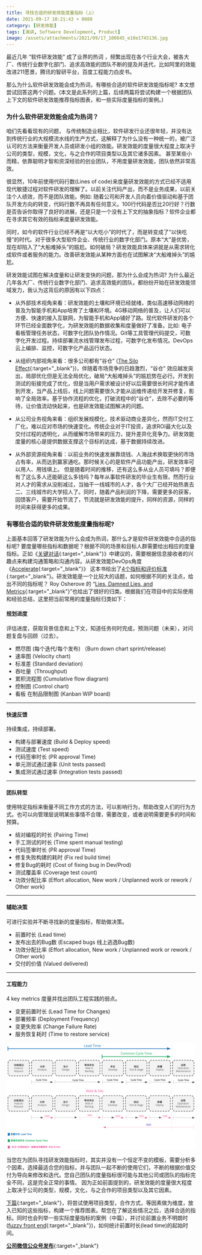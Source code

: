 ```yaml
---
title: 寻找合适的研发效能度量指标（上）
date: 2021-09-17 10:21:43 + 0080
category: [研发效能]
tags: [演讲, Software Development, Product]
image: /assets/attachments/2021/09/17_100845_e10e1745136.jpg
---
```


最近几年 “软件研发效能” 成了业界的热词 ，频繁出现在各个行业大会，被各大厂、传统行业数字化部门、追求高效能的团队不断的提及并迭代，比如阿里的效能改进211愿景，腾讯的智研平台，百度工程能力白皮书。

那么为什么软件研发效能会成为热词，有哪些合适的软件研发效能指标呢? 本文想尝试回答这两个问题。(本文是此系列的上篇，后续两篇将尝试构建一个根据团队上下文的软件研发效能推荐指标图表，和一些实际度量指标的案例。)

### 为什么软件研发效能会成为热词？

咱们先看看现有的问题， 与传统制造业相比，软件研发行业还很年轻，并没有达到传统行业的大规模流水线的生产方式，这解释了为什么没有一种统一的，被广泛认可的方法来衡量开发人员或研发小组的效能。研发效能的度量很大程度上取决于公司的类型，规模，文化，与之合作的项目类型以及其它诸多因素。 甚至某些小而精，依靠聪明才智和资深经验的创业团队，不用度量研发效能，团队依然非常高效。

很显然，10年前使用代码行数(Lines of code)来度量研发效能的方式已经不适用现代敏捷过程对软件研发的理解了。以前关注代码产出，而不是业务成果，以前关注个人绩效，而不是团队效能。例如: 随着公司和开发人员向着价值驱动和基于团队开发方向的转变，代码行数不再具有任何意义。100行代码是否比20行好？行数是否告诉你取得了良好的进展，还是只是一个没有上下文的抽象指标？软件企业都在寻求其它有效的指标来度量研发效能。

同时，如今的软件行业已经不再是“以大吃小”的时代了，而是转变成了“以快吃慢”的时代。对于很多大型软件企业、传统行业的数字化部门。原本“大”是优势，现在却陷入了“大船难掉头”的尴尬。如何破局？研发效能具体来讲就是从需求转化成软件或者服务的能力。改善研发效能从某种方面也在试图解决“大船难掉头”的尴尬。

研发效能试图在解决度量和让研发变快的问题，那为什么会成为热词? 为什么最近几年各大厂、传统行业数字化部门、追求高效能的团队，都纷纷开始在研发效能领域发力，我认为这背后的原因有以下四点：

* 从外部技术视角来看：研发效能的土壤和环境已经就绪，类似高速移动网络的普及为智能手机和App培育了土壤和环境。4G移动网络的普及，让人们可以方便、快速的接入互联网，为智能手机和App铺好了路。现代软件研发的各个环节已经全面数字化，为研发效能的数据收集和度量做好了准备。比如: 电子看板管理任务状态，可数字化团队协作情况。Git等工具管理代码提交，可数字化开发过程。持续部署流水线管理发布过程，可数字化发布情况。DevOps云上编排、监控，可数字化产品运行状态。

* 从组织内部视角来看：很多公司都有“谷仓” ([The Silo Effect](https://en.wikipedia.org/wiki/Information_silo){:target="_blank"})，伴随着市场竞争的日趋激烈，“谷仓” 效应越发突出，局部优化但是无法全局优化，破局“大船难掉头”的尴尬势在必行。开发到测试的衔接完成了优化，但是当用户需求被设计好以后需要很长时间才能传递到开发，当产品上线后，线上问题需要很久才能从运维传递给开发并修复，影响了全局效率。基于协作流程的优化，打破流程中的“谷仓”，去除不必要的等待，让价值流动快起来，也是研发效能试图解决的问题。

* 从公司业务视角来看：组织发展规模化，技术驱动商业差异化，然而IT交付工厂化，难以应对市场的快速变化。传统企业对于IT投资，追求ROI最大化以及交付过程的透明化，从而缓解市场带来的压力，提升差异化竞争力。研发效能度量的核心是提供数据支撑这个目标的达成，基于数据持续改进。

* 从外部资源视角来看：以前业务的快速发展靠烧钱、人海战术换取更快的市场占有率，从而达到赢家通吃。那时候关心的是软件产品功能产出，研发效率可以用人、用钱填上。 但是随着时间的推移，还有这么多从业人员可填吗？即便有了这么多人还能砸这么多钱吗？每年从事软件研发的毕业生有限，然而行业对人才的需求从没削减过，当抽干一线城市的人才，各个大厂已经开始热衷去二、三线城市的大学招人了。同时，随着产品利润的下降，需要更多的获客，回馈客户，需要开始节流了，节流就是研发效能的提升，同样的资源，同样的时间来获得更多的成果。

### 有哪些合适的软件研发效能度量指标呢?

上面基本回答了研发效能为什么会成为热词，那什么才是软件研发效能中合适的指标呢? 要度量哪些指标和数据呢？根据不同的场景和目标人群需要给出相应的度量指标。正如《[关键对话](https://www.amazon.com/%E5%85%B3%E9%94%AE%E5%AF%B9%E8%AF%9D-%E5%A6%82%E4%BD%95%E9%AB%98%E6%95%88%E8%83%BD%E6%B2%9F%E9%80%9A-%E5%8E%9F%E4%B9%A6%E7%AC%AC2%E7%89%88-%E7%A7%91%E9%87%8C%C2%B7%E5%B8%95%E7%89%B9%E6%A3%AE%EF%BC%88Kerry-Patterson%EF%BC%89%EF%BC%8C%E7%BA%A6%E7%91%9F%E5%A4%AB%C2%B7%E6%A0%BC%E9%9B%B7%E5%B0%BC%EF%BC%8C%E7%BD%97%E6%81%A9%C2%B7%E9%BA%A6%E5%85%8B%E7%B1%B3%E5%85%B0%EF%BC%8C%E8%89%BE%E5%B0%94%C2%B7%E5%8F%B2%E5%A8%81%E8%8C%A8%E5%8B%92/dp/B071YP15X6){:target="_blank"}》中建议的，需要根据信息接收者的兴趣点来构建沟通策略和沟通内容。从研发效能DevOps角度 《[Accelerate](https://www.amazon.com/Accelerate-Software-Performing-Technology-Organizations/dp/1942788339){:target="_blank"}》 这本书给出了[4个指标和评价标准](https://www.thoughtworks.com/radar/techniques/four-key-metrics){:target="_blank"}。研发效能是一个比较大的话题，如何根据不同的关注点，给出不同的指标呢？ Roy Osherove 的 “[Lies, Damned Lies, and Metrics](https://www.youtube.com/watch?v=goihWvyqRow){:target="_blank"}”也给出了很好的归类。根据我们在项目中的实际使用和经验总结，这里把当前常用的度量指标归类如下：

#### 规划进度
评估进度，获取背景信息和上下文，知道任务何时完成，预测问题（未来），对问题复盘与回顾（过去）。

* 燃尽图 (每个迭代/每个发布) （Burn down chart sprint/release)
* 速率图 (Velocity chart)
* 标准差 (Standard deviation)
* 吞吐量（Throughput)
* 累积流程图 (Cumulative flow diagram)
* 控制图 (Control chart)
* 看板 在制品限制图 (Kanban WIP board)

---

#### 快速反馈
持续集成，持续部署。

* 构建与部署速度 (Build & Deploy speed)
* 测试速度 (Test speed)
* 代码签审时长 (PR approval Time)
* 单元测试通过速率 (Unit tests passed)
* 集成测试通过速率 (Integration tests passed)

---

#### 团队转型
使用特定指标来衡量不同工作方式的方法，可以影响行为，帮助改变人们的行为方式。也可以向管理层说明某些事情不合理，需要改变，或者说明需要更多的时间和预算。

* 结对编程的时长 (Pairing Time)
* 手工测试的时长  (Time spent manual testing)
* 代码签审时长 (PR approval Time)
* 修复失败构建的耗时 (Fix red build time)
* 修复Bug的耗时 (Cost of fixing bug in Dev/Prod)
* 测试覆盖率 (Coverage test count)
* 功效分配比率 (Effort allocation, New work / Unplanned work or rework / Other work)

---

#### 辅助决策
可进行实验并不断寻找新的度量指标，帮助做决策。

* 前置时长 (Lead time)
* 发布出去的Bug数 (Escaped bugs 线上逃逸Bug数)
* 功效分配比率 (Effort allocation, New work / Unplanned work or rework / Other work)
* 交付的价值 (Valued delivered)

---

#### 工程能力
4 key metrics 度量并找出团队工程实践的弱点。

* 变更前置时长 (Lead Time for Changes)
* 部署频率 (Deployment Frequency)
* 变更失败率 (Change Failure Rate)
* 服务恢复耗时 (Time to restore service)

![delivery metrics](/assets/attachments/2021/09/17_103651_f77esc0645.png)

当您在为团队寻找研发效能指标时，其实并没有一个恒定不变的模板，需要分析多个因素，选择最适合您的指标，并与团队一起不断的使用它们，不断的根据价值交付为导向来修改和迭代。您自己团队的度量指标很可能与其他公司或团队的指标完全不同，这是完全正常的事情。 因为正如前面提到的，研发效能的度量很大程度上取决于公司的类型，规模，文化，与之合作的项目类型以及其它因素。

[下篇](/posts/finding-the-right-performance-metrics-two/){:target="_blank"}，将尝试使用项目类型，合作方式，等因素做为维度，放入已知的这些指标，构建一个推荐图表。帮您在了解这些情况之后，选择合适的指标。同时也会列举一些实际度量指标的案例（中篇），并讨论前置业务不明朗时 ([fuzzy front end](https://en.wikipedia.org/wiki/New_product_development#Fuzzy_front_end){:target="_blank"})，如何统计前置时长(lead time)的起始时间。

[**公司微信公众号发布**](https://mp.weixin.qq.com/s/76uOLSXbG9TbjPATMhMpPg){:target="_blank"}
